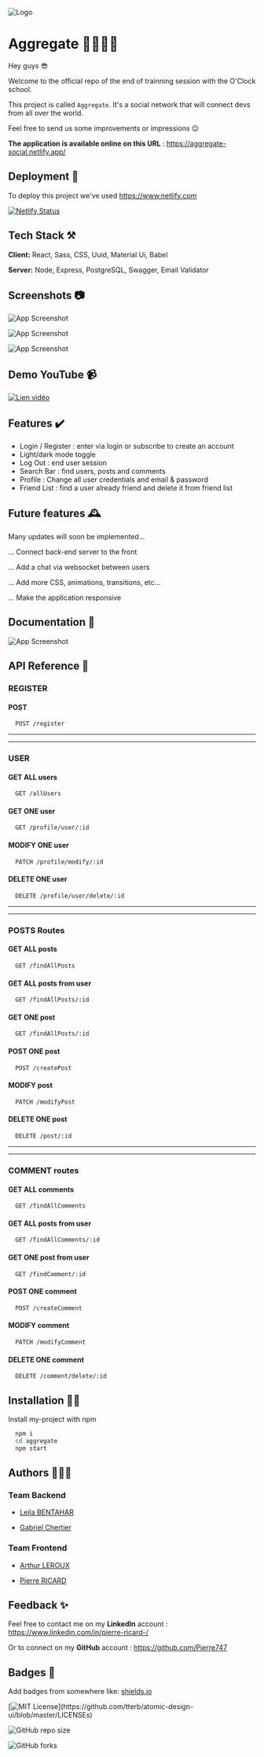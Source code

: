 
![Logo](https://i.ibb.co/zsm7CPY/sdf.png)


# Aggregate 🫱🏻‍🫲🏻

Hey guys 😎

Welcome to the official repo of the end of trainning session with the O'Clock school.

This project is called `Aggregate`. It's a social network that will connect devs from all over the world.

Feel free to send us some improvements or impressions 😉

**The application is available online on this URL** : https://aggregate-social.netlify.app/

## Deployment 🛫

To deploy this project we've used https://www.netlify.com

[![Netlify Status](https://api.netlify.com/api/v1/badges/e7522e3d-1787-4354-9955-b78074b88674/deploy-status)](https://app.netlify.com/sites/aggregate-social/deploys)

## Tech Stack ⚒️

**Client:** React, Sass, CSS, Uuid, Material Ui, Babel

**Server:** Node, Express, PostgreSQL, Swagger, Email Validator


## Screenshots 📷

![App Screenshot](https://i.ibb.co/PGWQyLw/login.png)

![App Screenshot](https://i.ibb.co/wd3kLSL/feed.png)

![App Screenshot](https://i.ibb.co/Cm0mHGv/dark.png)

## Demo YouTube 📹


[![Lien vidéo](https://i.ibb.co/fHwfBQG/Capture-d-cran-2022-08-08-221122.png)](https://www.youtube.com/watch?v=ozEwinMqyFY)


## Features ✔️

- Login / Register : enter via login or subscribe to create an account
- Light/dark mode toggle
- Log Out : end user session
- Search Bar : find users, posts and comments
- Profile : Change all user credentials and email & password
- Friend List : find a user already friend and delete it from friend list

## Future features 🕰️

Many updates will soon be implemented...

... Connect back-end server to the front

... Add a chat via websocket between users

... Add more CSS, animations, transitions, etc...

... Make the application responsive
## Documentation 📖

![App Screenshot](https://i.ibb.co/zVjsDRW/unknown-2022-08-08-21-33.gif)


## API Reference 👀

### REGISTER

#### POST

```http
  POST /register
```

-----------------------------------
-----------------------------------
### USER

#### GET ALL users

```http
  GET /allUsers
```

#### GET ONE user

```http
  GET /profile/user/:id
```
#### MODIFY ONE user

```http
  PATCH /profile/modify/:id
```

#### DELETE ONE user

```http
  DELETE /profile/user/delete/:id
```

-----------------------------------
-----------------------------------

### POSTS Routes

#### GET ALL posts

```http
  GET /findAllPosts
```

#### GET ALL posts from user

```http
  GET /findAllPosts/:id
```

#### GET ONE post

```http
  GET /findAllPosts/:id
```

#### POST ONE post

```http
  POST /createPost
```

#### MODIFY post

```http
  PATCH /modifyPost
```

#### DELETE ONE post

```http
  DELETE /post/:id
```

-----------------------------------
-----------------------------------

### COMMENT routes

#### GET ALL comments

```http
  GET /findAllComments
```

#### GET ALL posts from user

```http
  GET /findAllComments/:id
```

#### GET ONE post from user

```http
  GET /findComment/:id
```

#### POST ONE comment

```http
  POST /createComment
```

#### MODIFY comment

```http
  PATCH /modifyComment
```

#### DELETE ONE comment

```http
  DELETE /comment/delete/:id
```
## Installation ✍🏻

Install my-project with npm

```bash
  npm i
  cd aggregate
  npm start
```
    
## Authors 👨🏻‍🎓

### Team Backend

- [Leila BENTAHAR](https://www.github.com/leilaBENTAHAR)

- [Gabriel Chertier](https://www.github.com/Skaeryon)

### Team Frontend

- [Arthur LEROUX](https://www.github.com/Arthur-Leroux)

- [Pierre RICARD](https://www.github.com/Pierre747)

## Feedback ✨

Feel free to contact me on my **LinkedIn** account :  https://www.linkedin.com/in/pierre-ricard-/

Or to connect on my **GitHub** account : https://github.com/Pierre747


## Badges 🥇

Add badges from somewhere like: [shields.io](https://shields.io/)

[![MIT License](https://img.shields.io/apm/l/atomic-design-ui.svg?)](https://github.com/tterb/atomic-design-ui/blob/master/LICENSEs)

![GitHub repo size](https://img.shields.io/github/repo-size/O-clock-Cassini/aggregate)

![GitHub forks](https://img.shields.io/github/forks/O-clock-Cassini/aggregate?style=social)

